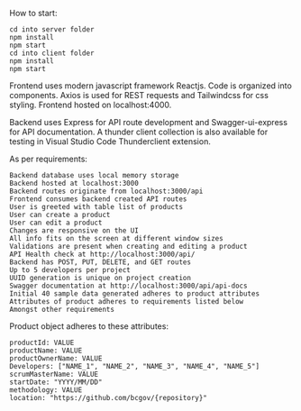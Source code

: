 How to start:

    cd into server folder
    npm install
    npm start
    cd into client folder
    npm install
    npm start

Frontend uses modern javascript framework Reactjs. Code is organized into components. Axios is used for REST requests and Tailwindcss for css styling. Frontend hosted on localhost:4000.

Backend uses Express for API route development and Swagger-ui-express for API documentation. A thunder client collection is also available for testing in Visual Studio Code Thunderclient extension.

As per requirements:

    Backend database uses local memory storage
    Backend hosted at localhost:3000
    Backend routes originate from localhost:3000/api
    Frontend consumes backend created API routes
    User is greeted with table list of products
    User can create a product
    User can edit a product
    Changes are responsive on the UI
    All info fits on the screen at different window sizes
    Validations are present when creating and editing a product
    API Health check at http://localhost:3000/api/
    Backend has POST, PUT, DELETE, and GET routes
    Up to 5 developers per project
    UUID generation is unique on project creation
    Swagger documentation at http://localhost:3000/api/api-docs
    Initial 40 sample data generated adheres to product attributes
    Attributes of product adheres to requirements listed below
    Amongst other requirements

Product object adheres to these attributes:

    productId: VALUE
    productName: VALUE
    productOwnerName: VALUE
    Developers: ["NAME_1", "NAME_2", "NAME_3", "NAME_4", "NAME_5"]
    scrumMasterName: VALUE
    startDate: "YYYY/MM/DD"
    methodology: VALUE
    location: "https://github.com/bcgov/{repository}"
